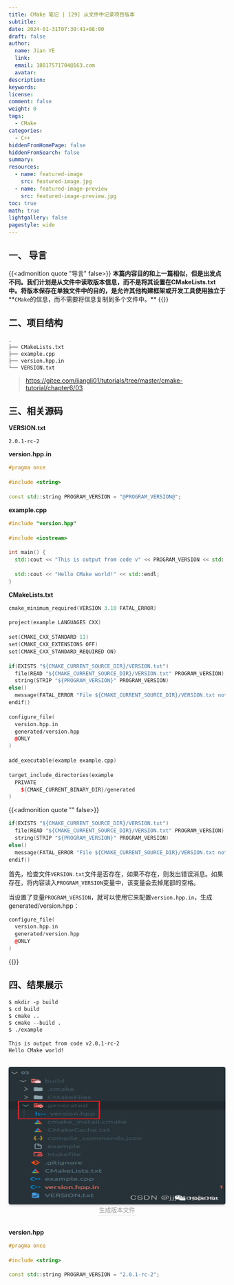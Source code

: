 ```yaml
---
title: CMake 笔记 | [29] 从文件中记录项目版本
subtitle:
date: 2024-01-31T07:30:41+08:00
draft: false
author:
  name: Jian YE
  link:
  email: 18817571704@163.com
  avatar:
description:
keywords:
license:
comment: false
weight: 0
tags:
  - CMake
categories:
  - C++
hiddenFromHomePage: false
hiddenFromSearch: false
summary:
resources:
  - name: featured-image
    src: featured-image.jpg
  - name: featured-image-preview
    src: featured-image-preview.jpg
toc: true
math: true
lightgallery: false
pagestyle: wide
---
```


## 一、 导言

{{<admonition quote "导言" false>}}
**本篇内容目的和上一篇相似，但是出发点不同。我们计划是从文件中读取版本信息，而不是将其设置在CMakeLists.txt中。将版本保存在单独文件中的目的，是允许其他构建框架或开发工具使用独立于****`CMake`的信息，而不需要将信息复制到多个文件中。**
{{</admonition>}}


## 二、项目结构

```shell
.
├── CMakeLists.txt
├── example.cpp
├── version.hpp.in
└── VERSION.txt
```

> https://gitee.com/jiangli01/tutorials/tree/master/cmake-tutorial/chapter6/03


## 三、相关源码

**VERSION.txt**

```
2.0.1-rc-2
```

**version.hpp.in**

```c++
#pragma once

#include <string>

const std::string PROGRAM_VERSION = "@PROGRAM_VERSION@";
```

**example.cpp**

```c++
#include "version.hpp"

#include <iostream>

int main() {
  std::cout << "This is output from code v" << PROGRAM_VERSION << std::endl;

  std::cout << "Hello CMake world!" << std::endl;
}
```

**CMakeLists.txt**

```c++
cmake_minimum_required(VERSION 3.10 FATAL_ERROR)

project(example LANGUAGES CXX)

set(CMAKE_CXX_STANDARD 11)
set(CMAKE_CXX_EXTENSIONS OFF)
set(CMAKE_CXX_STANDARD_REQUIRED ON)

if(EXISTS "${CMAKE_CURRENT_SOURCE_DIR}/VERSION.txt")
  file(READ "${CMAKE_CURRENT_SOURCE_DIR}/VERSION.txt" PROGRAM_VERSION)
  string(STRIP "${PROGRAM_VERSION}" PROGRAM_VERSION)
else()
  message(FATAL_ERROR "File ${CMAKE_CURRENT_SOURCE_DIR}/VERSION.txt not found")
endif()

configure_file(
  version.hpp.in
  generated/version.hpp
  @ONLY
)

add_executable(example example.cpp)

target_include_directories(example
  PRIVATE
    ${CMAKE_CURRENT_BINARY_DIR}/generated
)
```

{{<admonition quote "" false>}}
```c++
if(EXISTS "${CMAKE_CURRENT_SOURCE_DIR}/VERSION.txt")
  file(READ "${CMAKE_CURRENT_SOURCE_DIR}/VERSION.txt" PROGRAM_VERSION)
  string(STRIP "${PROGRAM_VERSION}" PROGRAM_VERSION)
else()
  message(FATAL_ERROR "File ${CMAKE_CURRENT_SOURCE_DIR}/VERSION.txt not found")
endif()
```

首先，检查文件`VERSION.txt`文件是否存在，如果不存在，则发出错误消息。如果存在，将内容读入`PROGRAM_VERSION`变量中，该变量会去掉尾部的空格。

当设置了变量`PROGRAM_VERSION`，就可以使用它来配置`version.hpp.in`，生成generated/version.hpp：

```c++
configure_file(
  version.hpp.in
  generated/version.hpp
  @ONLY
)
```
{{</admonition>}}

## 四、结果展示

```shell
$ mkdir -p build
$ cd build
$ cmake ..
$ cmake --build .
$ ./example

This is output from code v2.0.1-rc-2
Hello CMake world!
```
<br>
<center>
  <img src="images/4_01.png" width="640" height="320" align=center style="border-radius: 0.3125em; box-shadow: 0 2px 4px 0 rgba(34,36,38,.12),0 2px 10px 0 rgba(34,36,38,.08);">
  <br>
  <div style="color:orange; border-bottom: 1px solid #d9d9d9; display: inline-block; color: #999; padding: 2px;">生成版本文件</div>
</center>
<br>


**version.hpp**

```c++
#pragma once

#include <string>

const std::string PROGRAM_VERSION = "2.0.1-rc-2";
```